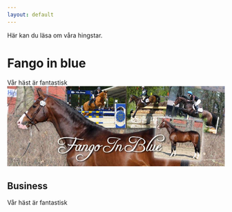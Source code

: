 ```yaml
---
layout: default
---
```


Här kan du läsa om våra hingstar.

# Fango in blue
Vår häst är fantastisk
![Image of Fango](https://github.com/anngyllensward/gyllenswards/blob/master/Fango%20facebook.jpg)

## Business
Vår häst är fantastisk
